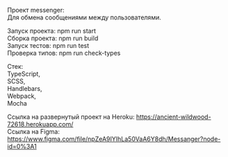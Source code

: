Проект messenger:  
Для обмена сообщениями между пользователями.

Запуск проекта: npm run start  
Сборка проекта: npm run build  
Запуск тестов: npm run test  
Проверка типов: npm run check-types  

Стек:  
TypeScript,  
SCSS,  
Handlebars,  
Webpack,  
Mocha

Ссылка на развернутый проект на Heroku: https://ancient-wildwood-72618.herokuapp.com/  
Ссылка на Figma: https://www.figma.com/file/npZeA9IYIhLa50VaA6Y8dh/Messanger?node-id=0%3A1
